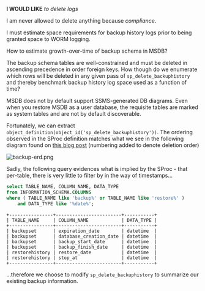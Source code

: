 
**I WOULD LIKE** _to delete logs_

I am never allowed to delete anything because _compliance_.

I must estimate space requirements for backup history logs prior to being granted space to WORM logging. 

How to estimate growth-over-time of backup schema in MSDB?

The backup schema tables are well-constrained and must be deleted in ascending precedence in order foreign keys. How though do we enumerate which rows will be deleted in any given pass of `sp_delete_backuphistory` and thereby benchmark backup history log space used as a function of time?

MSDB does not by default support SSMS-generated DB diagrams. Even when you restore MSDB as a user database, the requisite tables are marked as system tables and are not by default discoverable.  

Fortunately, we can extract `object_definition(object_id('sp_delete_backuphistory'))`. The ordering observed in the SProc definition matches what we see in the following diagram found on [this blog post][1] (numbering added to denote deletion order)

![backup-erd.png](backup-erd.png)

Sadly, the following query evidences what is implied by the SProc - that per-table, there is very little to filter by in the way of timestamps...

```sql
select TABLE_NAME, COLUMN_NAME, DATA_TYPE 
from INFORMATION_SCHEMA.COLUMNS
where ( TABLE_NAME like 'backup%' or TABLE_NAME like 'restore%' )
    and DATA_TYPE like '%date%';
```

```ascii
+----------------+------------------------+-----------+
| TABLE_NAME     | COLUMN_NAME            | DATA_TYPE |
+----------------+------------------------+-----------+
| backupset      | expiration_date        | datetime  |
| backupset      | database_creation_date | datetime  |
| backupset      | backup_start_date      | datetime  |
| backupset      | backup_finish_date     | datetime  |
| restorehistory | restore_date           | datetime  |
| restorehistory | stop_at                | datetime  |
+----------------+------------------------+-----------+
```

...therefore we choose to modify `sp_delete_backuphistory` to summarize our existing backup information. 

[1]: https://sqlwhisper.wordpress.com/2015/01/09/deleting-old-backup-information-from-msdb/
